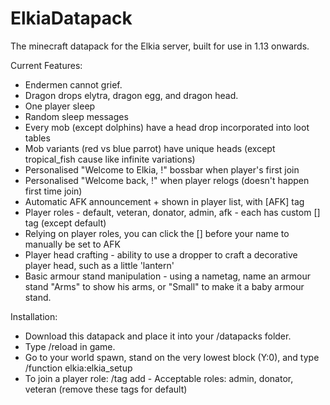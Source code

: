 # ElkiaDatapack
The minecraft datapack for the Elkia server, built for use in 1.13 onwards.

Current Features:
- Endermen cannot grief.
- Dragon drops elytra, dragon egg, and dragon head.
- One player sleep
- Random sleep messages
- Every mob (except dolphins) have a head drop incorporated into loot tables
- Mob variants (red vs blue parrot) have unique heads (except tropical_fish cause like infinite variations)
- Personalised "Welcome to Elkia, <username>!" bossbar when player's first join
- Personalised "Welcome back, <username>!" when player relogs (doesn't happen first time join)
- Automatic AFK announcement + shown in player list, with [AFK] tag
- Player roles - default, veteran, donator, admin, afk - each has custom [] tag (except default)
- Relying on player roles, you can click the [] before your name to manually be set to AFK
- Player head crafting - ability to use a dropper to craft a decorative player head, such as a little 'lantern'
- Basic armour stand manipulation - using a nametag, name an armour stand "Arms" to show his arms, or "Small" to make it a baby armour stand.

Installation:
- Download this datapack and place it into your <world>/datapacks folder.
- Type /reload in game.
- Go to your world spawn, stand on the very lowest block (Y:0), and type /function elkia:elkia_setup
- To join a player role: /tag <user> add <role> - Acceptable roles: admin, donator, veteran (remove these tags for default)
